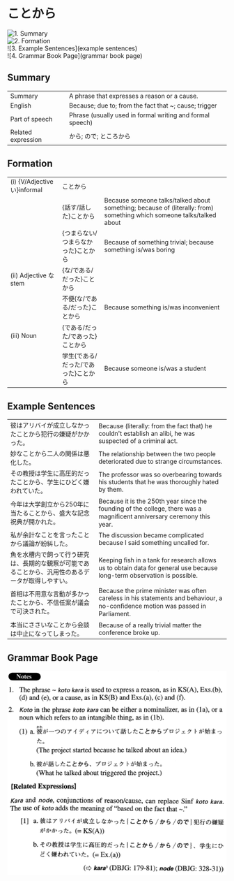 # ことから

![1. Summary](summary)<br>
![2. Formation](formation)<br>
![3. Example Sentences](example sentences)<br>
![4. Grammar Book Page](grammar book page)<br>


## Summary

<table><tr>   <td>Summary</td>   <td>A phrase that expresses a reason or a cause.</td></tr><tr>   <td>English</td>   <td>Because; due to; from the fact that ~; cause; trigger</td></tr><tr>   <td>Part of speech</td>   <td>Phrase (usually used in formal writing and formal speech)</td></tr><tr>   <td>Related expression</td>   <td>から; ので; ところから</td></tr></table>

## Formation

<table class="table"><tbody><tr class="tr head"><td class="td"><span class="numbers">(i)</span> <span class="bold">{V/Adjectiveい}informal</span></td><td class="td"><span class="concept">ことから</span></td><td class="td"></td></tr><tr class="tr"><td class="td"></td><td class="td"><span>{話す/話した}</span><span class="concept">ことから</span></td><td class="td"><span>Because someone talks/talked about something; because of (literally: from) something which someone talks/talked about</span></td></tr><tr class="tr"><td class="td"></td><td class="td"><span>{つまらない/つまらなかった}</span><span class="concept">ことから</span></td><td class="td"><span>Because of something trivial; because something is/was boring</span></td></tr><tr class="tr head"><td class="td"><span class="numbers">(ii)</span> <span class="bold">Adjective な stem</span></td><td class="td"><span>{な/である/だった}</span><span class="concept">ことから</span></td><td class="td"></td></tr><tr class="tr"><td class="td"></td><td class="td"><span>不便{な/である/だった}</span><span class="concept">ことから</span></td><td class="td"><span>Because something is/was inconvenient</span></td></tr><tr class="tr head"><td class="td"><span class="numbers">(iii)</span> <span class="bold">Noun</span></td><td class="td"><span>{である/だった/であった}</span><span class="concept">ことから</span></td><td class="td"></td></tr><tr class="tr"><td class="td"></td><td class="td"><span>学生{である/だった/であった}</span><span class="concept">ことから</span></td><td class="td"><span>Because someone is/was a student</span></td></tr></tbody></table>

## Example Sentences

<table><tr>   <td>彼はアリバイが成立しなかったことから犯行の嫌疑がかかった。</td>   <td>Because (literally: from the fact that) he couldn't establish an alibi, he was suspected of a criminal act.</td></tr><tr>   <td>妙なことから二人の関係は悪化した。</td>   <td>The relationship between the two people deteriorated due to strange circumstances.</td></tr><tr>   <td>その教授は学生に高圧的だったことから、学生にひどく嫌われていた。</td>   <td>The professor was so overbearing towards his students that he was thoroughly hated by them.</td></tr><tr>   <td>今年は大学創立から250年に当たることから、盛大な記念祝典が開かれた。</td>   <td>Because it is the 250th year since the founding of the college, there was a magniﬁcent anniversary ceremony this year.</td></tr><tr>   <td>私が余計なことを言ったことから議論が紛糾した。</td>   <td>The discussion became complicated because I said something uncalled for.</td></tr><tr>   <td>魚を水槽内で飼って行う研究は、長期的な観察が可能であることから、汎用性のあるデータが取得しやすい。</td>   <td>Keeping ﬁsh in a tank for research allows us to obtain data for general use because long-term observation is possible.</td></tr><tr>   <td>首相は不用意な言動が多かったことから、不信任案が議会で可決された。</td>   <td>Because the prime minister was often careless in his statements and behaviour, a no-conﬁdence motion was passed in Parliament.</td></tr><tr>   <td>本当にささいなことから会談は中止になってしまった。</td>   <td>Because of a really trivial matter the conference broke up.</td></tr></table>

## Grammar Book Page

![](../img/Advancedことから.png)

